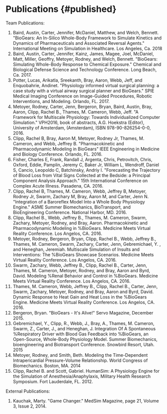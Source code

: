 Publications {#published}
=======
Team Publications:
1. Baird, Austin, Carter, Jennifer, McDaniel, Matthew, and Welch, Bennett. "BioGears: An In-Silico Whole-Body Framework to Simulate Kinetics and Dynamics of Pharmaceuticals and Associated Reversal Agents." International Meeting on Simulation in Healthcare. Los Angeles, Ca. 2018
2. Baird, Austin, Carter, Jennifer, Kainz, James, Magee, Joel, McDaniel, Matt, Miller, Geoffry, Metoyer, Rodney, and Welch, Bennett. "BioGears: Simulating Whole-Body Response to Chemical Exposure." Chemical and Biological Defense Science and Technology Conference. Long Beach, Ca. 2017. 
3. Potter, Lucas, Arikatla, Sreekanth, Bray, Aaron, Webb, Jeff, and Enquobahrie, Andinet. "Physiology informed virtual surgical planning: a case study with a virtual airway surgical planner and BioGears." SPIE Medical Imaging Conference on Image-Guided Procedures, Robotic Interventions, and Modeling. Orlando, FL. 2017.
4. Metoyer, Rodney, Carter, Jenn, Bergeron, Bryan, Baird, Austin, Bray, Aaron, Clipp, Rachel B., Thames, M. Cameron, Webb, Jeff. "A Framework for Multiscale Physiology: Towards Individualized Computer Simulation."  VPH2016, book of abstracts, A.G. Hoekstra (Editor), University of Amsterdam, (Amsterdam), ISBN 978-90-826254-0-0, 2016.
5. Clipp, Rachel B, Bray, Aaron M, Metoyer, Rodney Jr, Thames, M. Cameron, and Webb, Jeffrey B. "Pharmacokinetic and Pharmacodynamic Modeling in BioGears" IEEE Engineering in Medicine and Biology Conference. Orlando, FL. 2016.
6. Fisher, Charles E, Frank, Randall J, Argenta, Chris, Petrovitch, Chris, Oxford, Eddie, Pamplin, Jeremy C, Baker Jr, William L, Wendroff, Daniel S, Cancio, Leopoldo C, Batchinsky, Andriy I. "Forecasting the Trajectory of Blood Loss from Vital Signs Collected at the Bedside: a Principal Component Analysis Approach." 15th International Conference on Complex Acute Illness. Pasadena, CA. 2016.
7. Clipp, Rachel B, Thames, M. Cameron, Webb, Jeffrey B, Metoyer, Rodney Jr, Swarm, Zachary M, Bray, Aaron M, and Carter, Jenn N. "Integration of a Baroreflex Model Into a Whole Body Physiology Engine." ASME Summer Biomechanics, BioTransport, and BioEngineering Conference. National Harbor, MD. 2016.
8. Clipp, Rachel B., Webb, Jeffrey B., Thames, M. Cameron, Swarm, Zachary, Metoyer, Rodney, and Bray, Aaron. Pharmacokinetic and Pharmacodynamic Modeling in %BioGears. Medicine Meets Virtual Reality Conference. Los Angelos, CA. 2016.
9. Metoyer, Rodney, Bergeron, Bryan, Clipp, Rachel B., Webb, Jeffrey B., Thames, M. Cameron, Swarm, Zachary, Carter, Jenn, Gebremichael, Y. , and Heneghan, Jeremiah. Multiscale Simulation of Insults and Interventions: The %BioGears Showcase Scenarios. Medicine Meets Virtual Reality Conference. Los Angelos, CA. 2016.
10. Swarm, Zachary, Webb, Jeffrey B., Clipp, Rachel B., Carter, Jenn, Thames, M. Cameron, Metoyer, Rodney, and Bray, Aaron and Byrd, David. Modeling %Renal Behavior and Control in %BioGears. Medicine Meets Virtual Reality Conference. Los Angelos, CA. 2016.
11. Thames, M. Cameron, Webb, Jeffrey B., Clipp, Rachel B., Carter, Jenn, Swarm, Zachary, Metoyer, Rodney, and Bray, Aaron and Byrd, David. Dynamic Response to Heat Gain and Heat Loss in the %BioGears Engine. Medicine Meets Virtual Reality Conference. Los Angelos, CA. 2016.
12. Bergeron, Bryan. "BioGears - It's Alive!" Servo Magazine, December 2015.
13. Gebremichael, Y., Clipp, R., Webb, J., Bray, A., Thames, M. Cameron, Swarm, Z., Carter, J., and Heneghan, J. Integration Of A Spontaneous %Respiratory Driver with Blood Gas Feedback into %BioGears, an Open-Source, Whole-Body Physiology Model. Summer Biomechanics, bioengineering and Biotransport Conference. Snowbird Resort, Utah. 2015
14. Metoyer, Rodney, and Smith, Beth. Modeling the Time-Dependent Intrapericardial Pressure-Volume Relationship. World Congress of Biomechanics. Boston, MA. 2014
15. Clipp, Rachel B. and Scott, Gabriel. HumanSim: A Physiology Engine for the Simulation of Anesthesia/Anaphylaxis, Military Health Research Symposium. Fort Lauderdale, FL. 2012.

External Publications:
1. Kauchak, Marty. "Game Changer." MedSim Magazine, page 21, Volume 3, Issue 2, 2014.